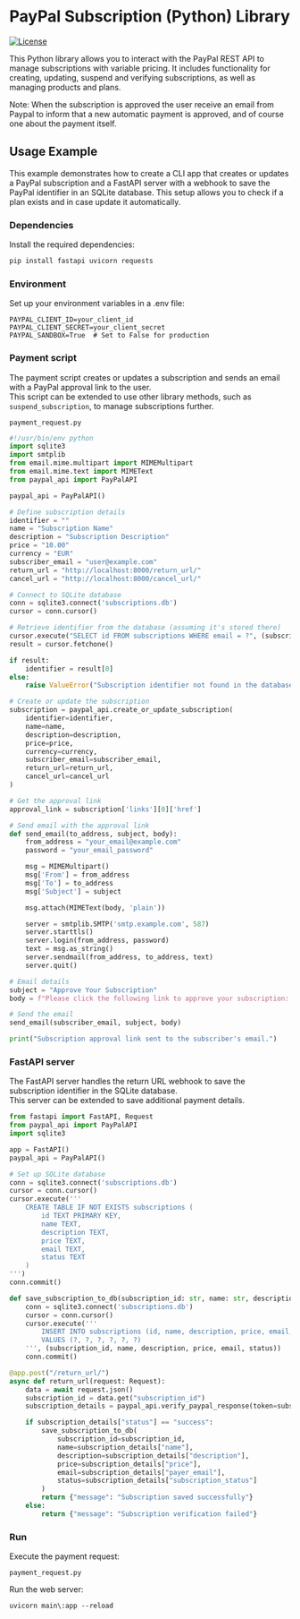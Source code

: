 # PayPal Subscription (Python) Library
[![License](https://img.shields.io/badge/License-GPL%20v3-blue.svg)](http://www.gnu.org/licenses/gpl-3.0)   

This Python library allows you to interact with the PayPal REST API to manage subscriptions with variable pricing. It includes functionality for creating, updating, suspend and verifying subscriptions, as well as managing products and plans.

Note: When the subscription is approved the user receive an email from Paypal to inform that a new automatic payment is approved, and of course one about the payment itself.

## Usage Example

This example demonstrates how to create a CLI app that creates or updates a PayPal subscription and a FastAPI server with a webhook to save the PayPal identifier in an SQLite database. This setup allows you to check if a plan exists and in case update it automatically.

### Dependencies

Install the required dependencies:

```bash
pip install fastapi uvicorn requests
```

### Environment

Set up your environment variables in a .env file:

```
PAYPAL_CLIENT_ID=your_client_id
PAYPAL_CLIENT_SECRET=your_client_secret
PAYPAL_SANDBOX=True  # Set to False for production
```

### Payment script

The payment script creates or updates a subscription and sends an email with a PayPal approval link to the user.  
This script can be extended to use other library methods, such as `suspend_subscription`, to manage subscriptions further.

`payment_request.py`

```python
#!/usr/bin/env python
import sqlite3
import smtplib
from email.mime.multipart import MIMEMultipart
from email.mime.text import MIMEText
from paypal_api import PayPalAPI

paypal_api = PayPalAPI()

# Define subscription details
identifier = ""
name = "Subscription Name"
description = "Subscription Description"
price = "10.00"
currency = "EUR"
subscriber_email = "user@example.com"
return_url = "http://localhost:8000/return_url/"
cancel_url = "http://localhost:8000/cancel_url/"

# Connect to SQLite database
conn = sqlite3.connect('subscriptions.db')
cursor = conn.cursor()

# Retrieve identifier from the database (assuming it's stored there)
cursor.execute("SELECT id FROM subscriptions WHERE email = ?", (subscriber_email,))
result = cursor.fetchone()

if result:
    identifier = result[0]
else:
    raise ValueError("Subscription identifier not found in the database.")

# Create or update the subscription
subscription = paypal_api.create_or_update_subscription(
    identifier=identifier,
    name=name,
    description=description,
    price=price,
    currency=currency,
    subscriber_email=subscriber_email,
    return_url=return_url,
    cancel_url=cancel_url
)

# Get the approval link
approval_link = subscription['links'][0]['href']

# Send email with the approval link
def send_email(to_address, subject, body):
    from_address = "your_email@example.com"
    password = "your_email_password"

    msg = MIMEMultipart()
    msg['From'] = from_address
    msg['To'] = to_address
    msg['Subject'] = subject

    msg.attach(MIMEText(body, 'plain'))

    server = smtplib.SMTP('smtp.example.com', 587)
    server.starttls()
    server.login(from_address, password)
    text = msg.as_string()
    server.sendmail(from_address, to_address, text)
    server.quit()

# Email details
subject = "Approve Your Subscription"
body = f"Please click the following link to approve your subscription: {approval_link}"

# Send the email
send_email(subscriber_email, subject, body)

print("Subscription approval link sent to the subscriber's email.")
```

### FastAPI server

The FastAPI server handles the return URL webhook to save the subscription identifier in the SQLite database.  
This server can be extended to save additional payment details.

```python
from fastapi import FastAPI, Request
from paypal_api import PayPalAPI
import sqlite3

app = FastAPI()
paypal_api = PayPalAPI()

# Set up SQLite database
conn = sqlite3.connect('subscriptions.db')
cursor = conn.cursor()
cursor.execute('''
    CREATE TABLE IF NOT EXISTS subscriptions (
        id TEXT PRIMARY KEY,
        name TEXT,
        description TEXT,
        price TEXT,
        email TEXT,
        status TEXT
    )
''')
conn.commit()

def save_subscription_to_db(subscription_id: str, name: str, description: str, price: str, email: str, status: str):
    conn = sqlite3.connect('subscriptions.db')
    cursor = conn.cursor()
    cursor.execute('''
        INSERT INTO subscriptions (id, name, description, price, email, status)
        VALUES (?, ?, ?, ?, ?, ?)
    ''', (subscription_id, name, description, price, email, status))
    conn.commit()

@app.post("/return_url/")
async def return_url(request: Request):
    data = await request.json()
    subscription_id = data.get("subscription_id")
    subscription_details = paypal_api.verify_paypal_response(token=subscription_id, subscription_id=subscription_id)

    if subscription_details["status"] == "success":
        save_subscription_to_db(
            subscription_id=subscription_id,
            name=subscription_details["name"],
            description=subscription_details["description"],
            price=subscription_details["price"],
            email=subscription_details["payer_email"],
            status=subscription_details["subscription_status"]
        )
        return {"message": "Subscription saved successfully"}
    else:
        return {"message": "Subscription verification failed"}
```

### Run

Execute the payment request:

```
payment_request.py
```

Run the web server:
```
uvicorn main\:app --reload

```
